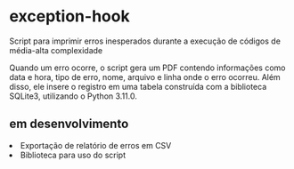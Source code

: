# exception-hook
Script para imprimir erros inesperados durante a execução de códigos de média-alta complexidade

Quando um erro ocorre, o script gera um PDF contendo informações como data e hora, tipo de erro, nome, arquivo e linha onde o erro ocorreu. Além disso, ele insere o registro em uma tabela construída com a biblioteca SQLite3, utilizando o Python 3.11.0.

## em desenvolvimento

<li> Exportação de relatório de erros em CSV
<li> Biblioteca para uso do script
